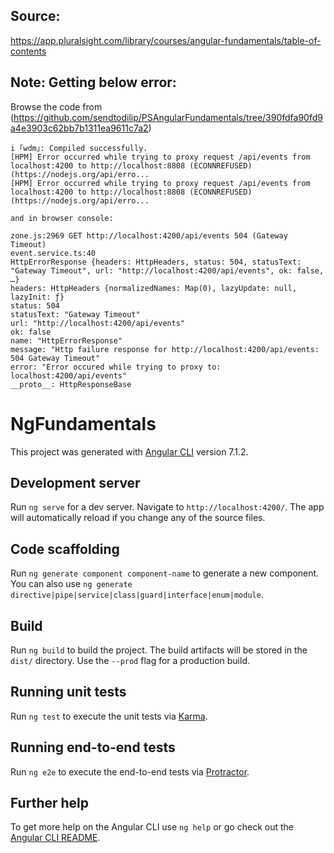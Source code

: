 ## Source: 
https://app.pluralsight.com/library/courses/angular-fundamentals/table-of-contents

## Note: Getting below error: 
Browse the code from (https://github.com/sendtodilip/PSAngularFundamentals/tree/390fdfa90fd9a4e3903c62bb7b1311ea9611c7a2)

    i ｢wdm｣: Compiled successfully.
    [HPM] Error occurred while trying to proxy request /api/events from localhost:4200 to http://localhost:8808 (ECONNREFUSED) (https://nodejs.org/api/erro...
    [HPM] Error occurred while trying to proxy request /api/events from localhost:4200 to http://localhost:8808 (ECONNREFUSED) (https://nodejs.org/api/erro...

    and in browser console:

    zone.js:2969 GET http://localhost:4200/api/events 504 (Gateway Timeout)
    event.service.ts:40
    HttpErrorResponse {headers: HttpHeaders, status: 504, statusText: "Gateway Timeout", url: "http://localhost:4200/api/events", ok: false, …}
    headers: HttpHeaders {normalizedNames: Map(0), lazyUpdate: null, lazyInit: ƒ}
    status: 504
    statusText: "Gateway Timeout"
    url: "http://localhost:4200/api/events"
    ok: false
    name: "HttpErrorResponse"
    message: "Http failure response for http://localhost:4200/api/events: 504 Gateway Timeout"
    error: "Error occured while trying to proxy to: localhost:4200/api/events"
    __proto__: HttpResponseBase

# NgFundamentals

This project was generated with [Angular CLI](https://github.com/angular/angular-cli) version 7.1.2.

## Development server

Run `ng serve` for a dev server. Navigate to `http://localhost:4200/`. The app will automatically reload if you change any of the source files.

## Code scaffolding

Run `ng generate component component-name` to generate a new component. You can also use `ng generate directive|pipe|service|class|guard|interface|enum|module`.

## Build

Run `ng build` to build the project. The build artifacts will be stored in the `dist/` directory. Use the `--prod` flag for a production build.

## Running unit tests

Run `ng test` to execute the unit tests via [Karma](https://karma-runner.github.io).

## Running end-to-end tests

Run `ng e2e` to execute the end-to-end tests via [Protractor](http://www.protractortest.org/).

## Further help

To get more help on the Angular CLI use `ng help` or go check out the [Angular CLI README](https://github.com/angular/angular-cli/blob/master/README.md).
